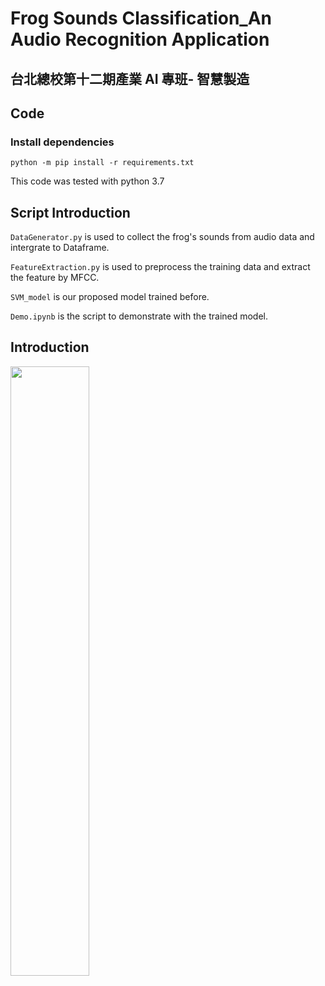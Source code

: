 # Frog Sounds Classification_An Audio Recognition Application
## 台北總校第十二期產業 AI 專班- 智慧製造

## Code

### Install dependencies

```
python -m pip install -r requirements.txt
```

This code was tested with python 3.7  


## Script Introduction

```DataGenerator.py``` is used to collect the frog's sounds from audio data and intergrate to Dataframe.

```FeatureExtraction.py``` is used to preprocess the training data and extract the feature by MFCC.

```SVM_model``` is our proposed model trained before.

```Demo.ipynb``` is the script to demonstrate with the trained model.

## Introduction
<img style="float: left;" src="./img/1.jpg" width="50%">
